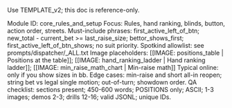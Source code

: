 Use TEMPLATE_v2; this doc is reference-only.

Module ID: core_rules_and_setup
Focus: Rules, hand ranking, blinds, button, action order, streets.
Must-include phrases: first_active_left_of_btn; new_total - current_bet >= last_raise_size; bettor_shows_first; first_active_left_of_btn_shows; no suit priority.
Spotkind allowlist: see prompts/dispatcher/_ALL.txt
Image placeholders: [[IMAGE: positions_table | Positions at the table]]; [[IMAGE: hand_ranking_ladder | Hand ranking ladder]]; [[IMAGE: min_raise_math_chart | Min-raise math]]
Typical online: only if you show sizes in bb.
Edge cases: min-raise and short all-in reopen; string bet vs legal single motion; out-of-turn; showdown order.
QA checklist: sections present; 450-600 words; POSITIONS only; ASCII; 1-3 images; demos 2-3; drills 12-16; valid JSONL; unique IDs.
